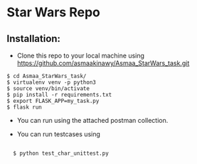 # Star Wars Repo
## Installation:



- Clone this repo to your local machine using https://github.com/asmaakinawy/Asmaa_StarWars_task.git

```shell
$ cd Asmaa_StarWars_task/
$ virtualenv venv -p python3
$ source venv/bin/activate
$ pip install -r requirements.txt
$ export FLASK_APP=my_task.py
$ flask run
```

- You can run using the attached postman collection.


- You can run testcases using 

```shell

  $ python test_char_unittest.py 
  ```
